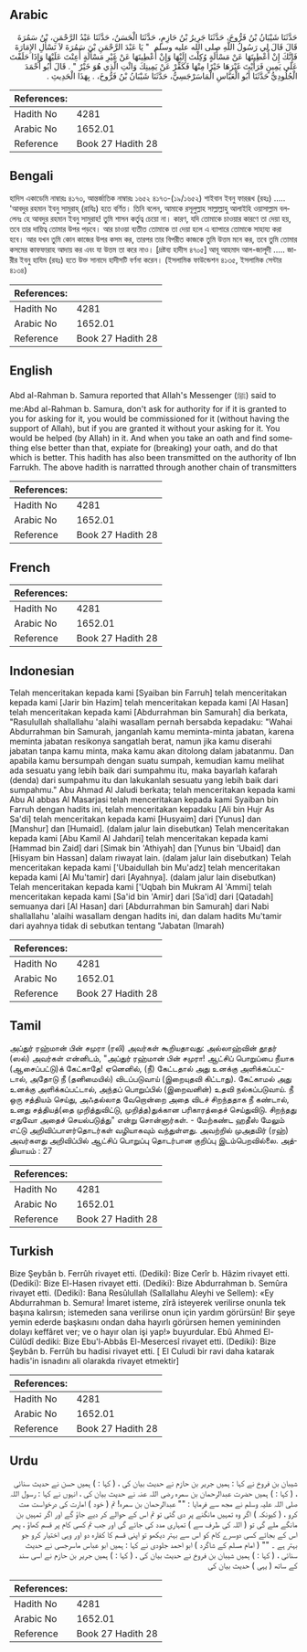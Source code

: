 ## Arabic


<div dir="rtl" lang="ar" style={{fontSize:'larger',backgroundColor:'#f8f9fa',padding:20}}>
حَدَّثَنَا شَيْبَانُ بْنُ فَرُّوخَ، حَدَّثَنَا جَرِيرُ بْنُ حَازِمٍ، حَدَّثَنَا الْحَسَنُ، حَدَّثَنَا عَبْدُ الرَّحْمَنِ، بْنُ سَمُرَةَ قَالَ قَالَ لِي رَسُولُ اللَّهِ صلى الله عليه وسلم ‏ "‏ يَا عَبْدَ الرَّحْمَنِ بْنَ سَمُرَةَ لاَ تَسْأَلِ الإِمَارَةَ فَإِنَّكَ إِنْ أُعْطِيتَهَا عَنْ مَسْأَلَةٍ وُكِلْتَ إِلَيْهَا وَإِنْ أُعْطِيتَهَا عَنْ غَيْرِ مَسْأَلَةٍ أُعِنْتَ عَلَيْهَا وَإِذَا حَلَفْتَ عَلَى يَمِينٍ فَرَأَيْتَ غَيْرَهَا خَيْرًا مِنْهَا فَكَفِّرْ عَنْ يَمِينِكَ وَائْتِ الَّذِي هُوَ خَيْرٌ ‏"‏ ‏.‏ قَالَ أَبُو أَحْمَدَ الْجُلُودِيُّ حَدَّثَنَا أَبُو الْعَبَّاسِ الْمَاسَرْجَسِيُّ، حَدَّثَنَا شَيْبَانُ بْنُ فَرُّوخَ، ‏.‏ بِهَذَا الْحَدِيثِ ‏.‏
</div>
<div style={{backgroundColor:'#f8f9fa',padding:20, marginBottom: 10}}><table> <thead> <tr> <th>References:</th> <th></th> </tr> </thead> <tbody><tr><td>Hadith No</td><td>4281</td></tr><tr><td>Arabic No</td><td>1652.01</td></tr><tr><td>Reference</td><td>Book 27 Hadith 28</td></tr></tbody></table></div>

## Bengali


<div dir="ltr" lang="bn" style={{fontSize:'larger',backgroundColor:'#f8f9fa',padding:20}}>
হাদিস একাডেমি নাম্বারঃ ৪১৭৩, আন্তর্জাতিক নাম্বারঃ ১৬৫২ ৪১৭৩-(১৯/১৬৫২) শাইবান ইবনু ফাররূখ (রহঃ) ..... 'আবদুর রহমান ইবনু সামুরাহ্ (রাযিঃ) হতে বর্ণিত। তিনি বলেন, আমাকে রসূলুল্লাহ সাল্লাল্লাহু আলাইহি ওয়াসাল্লাম বললেনঃ হে আবদুর রহমান ইবনু সামুরাহ! তুমি শাসন কর্তৃত্ব চেয়ো না। কারণ, যদি তোমাকে চাওয়ার কারণে তা দেয়া হয়, তবে তার দায়িত্ব তোমার উপর পড়বে। আর চাওয়া ব্যতীত তোমাকে তা দেয়া হলে এ ব্যাপারে তোমাকে সাহায্য করা হবে। আর যখন তুমি কোন কাজের উপর কসম কর, তারপর তার বিপরীত কাজকে তুমি উত্তম মনে কর, তবে তুমি তোমার কসমের কাফফারাহ আদায় কর এবং যা উত্তম তা করে নাও। [দ্রষ্টব্য হাদীস ৪৭০৫] আবূ আহমাদ আল-জালূদী ..... জারীর ইবনু হাযিম (রহঃ) হতে উক্ত সানাদে হাদীসটি বর্ণনা করেন। (ইসলামিক ফাউন্ডেশন ৪১৩৫, ইসলামিক সেন্টার ৪১৩৪)
</div>
<div style={{backgroundColor:'#f8f9fa',padding:20, marginBottom: 10}}><table> <thead> <tr> <th>References:</th> <th></th> </tr> </thead> <tbody><tr><td>Hadith No</td><td>4281</td></tr><tr><td>Arabic No</td><td>1652.01</td></tr><tr><td>Reference</td><td>Book 27 Hadith 28</td></tr></tbody></table></div>

## English


<div dir="ltr" lang="en" style={{fontSize:'larger',backgroundColor:'#f8f9fa',padding:20}}>
Abd al-Rahman b. Samura reported that Allah's Messenger (ﷺ) said to me:Abd al-Rahman b. Samura, don't ask for authority for if it is granted to you for asking for it, you would be commissioned for it (without having the support of Allah), but if you are granted it without your asking for it. You would be helped (by Allah) in it. And when you take an oath and find something else better than that, expiate for (breaking) your oath, and do that which is better. This hadith has also been transmitted on the authority of Ibn Farrukh. The above hadith is narratted through another chain of transmitters
</div>
<div style={{backgroundColor:'#f8f9fa',padding:20, marginBottom: 10}}><table> <thead> <tr> <th>References:</th> <th></th> </tr> </thead> <tbody><tr><td>Hadith No</td><td>4281</td></tr><tr><td>Arabic No</td><td>1652.01</td></tr><tr><td>Reference</td><td>Book 27 Hadith 28</td></tr></tbody></table></div>

## French


<div dir="ltr" lang="fr" style={{fontSize:'larger',backgroundColor:'#f8f9fa',padding:20}}>

</div>
<div style={{backgroundColor:'#f8f9fa',padding:20, marginBottom: 10}}><table> <thead> <tr> <th>References:</th> <th></th> </tr> </thead> <tbody><tr><td>Hadith No</td><td>4281</td></tr><tr><td>Arabic No</td><td>1652.01</td></tr><tr><td>Reference</td><td>Book 27 Hadith 28</td></tr></tbody></table></div>

## Indonesian


<div dir="ltr" lang="id" style={{fontSize:'larger',backgroundColor:'#f8f9fa',padding:20}}>
Telah menceritakan kepada kami [Syaiban bin Farruh] telah menceritakan kepada kami [Jarir bin Hazim] telah menceritakan kepada kami [Al Hasan] telah menceritakan kepada kami [Abdurrahman bin Samurah] dia berkata, "Rasulullah shallallahu 'alaihi wasallam pernah bersabda kepadaku: "Wahai Abdurrahman bin Samurah, janganlah kamu meminta-minta jabatan, karena meminta jabatan resikonya sangatlah berat, namun jika kamu diserahi jabatan tanpa kamu minta, maka kamu akan ditolong dalam jabatanmu. Dan apabila kamu bersumpah dengan suatu sumpah, kemudian kamu melihat ada sesuatu yang lebih baik dari sumpahmu itu, maka bayarlah kafarah (denda) dari sumpahmu itu dan lakukanlah sesuatu yang lebih baik dari sumpahmu." Abu Ahmad Al Jaludi berkata; telah menceritakan kepada kami Abu Al abbas Al Masarjasi telah menceritakan kepada kami Syaiban bin Farruh dengan hadits ini, telah menceritakan kepadaku [Ali bin Hujr As Sa'di] telah menceritakan kepada kami [Husyaim] dari [Yunus] dan [Manshur] dan [Humaid]. (dalam jalur lain disebutkan) Telah menceritakan kepada kami [Abu Kamil Al Jahdari] telah menceritakan kepada kami [Hammad bin Zaid] dari [Simak bin 'Athiyah] dan [Yunus bin 'Ubaid] dan [Hisyam bin Hassan] dalam riwayat lain. (dalam jalur lain disebutkan) Telah menceritakan kepada kami ['Ubaidullah bin Mu'adz] telah menceritakan kepada kami [Al Mu'tamir] dari [Ayahnya]. (dalam jalur lain disebutkan) Telah menceritakan kepada kami ['Uqbah bin Mukram Al 'Ammi] telah menceritakan kepada kami [Sa'id bin 'Amir] dari [Sa'id] dari [Qatadah] semuanya dari [Al Hasan] dari [Abdurrahman bin Samurah] dari Nabi shallallahu 'alaihi wasallam dengan hadits ini, dan dalam hadits Mu'tamir dari ayahnya tidak di sebutkan tentang "Jabatan (Imarah)
</div>
<div style={{backgroundColor:'#f8f9fa',padding:20, marginBottom: 10}}><table> <thead> <tr> <th>References:</th> <th></th> </tr> </thead> <tbody><tr><td>Hadith No</td><td>4281</td></tr><tr><td>Arabic No</td><td>1652.01</td></tr><tr><td>Reference</td><td>Book 27 Hadith 28</td></tr></tbody></table></div>

## Tamil


<div dir="ltr" lang="ta" style={{fontSize:'larger',backgroundColor:'#f8f9fa',padding:20}}>
அப்துர் ரஹ்மான் பின் சமுரா (ரலி) அவர்கள் கூறியதாவது: அல்லாஹ்வின் தூதர் (ஸல்) அவர்கள் என்னிடம், "அப்துர் ரஹ்மான் பின் சமுரா! ஆட்சிப் பொறுப்பை நீயாக (ஆசைப்பட்டு)க் கேட்காதே! ஏனெனில், (நீ) கேட்டதால் அது உனக்கு அளிக்கப்பட்டால், அதோடு நீ (தனிமையில்) விடப்படுவாய் (இறையுதவி கிட்டாது). கேட்காமல் அது உனக்கு அளிக்கப்பட்டால், அந்தப் பொறுப்பில் (இறைவனின்) உதவி நல்கப்படுவாய். நீ ஒரு சத்தியம் செய்து, அஃதல்லாத வேறொன்றை அதை விடச் சிறந்ததாக நீ கண்டால், உனது சத்தியத்(தை முறித்துவிட்டு, முறித்த)துக்கான பரிகாரத்தைச் செய்துவிடு. சிறந்தது எதுவோ அதைச் செயல்படுத்து" என்று சொன்னார்கள். - மேற்கண்ட ஹதீஸ் மேலும் எட்டு அறிவிப்பாளர்தொடர்கள் வழியாகவும் வந்துள்ளது. அவற்றில் முஅதமிர் (ரஹ்) அவர்களது அறிவிப்பில் ஆட்சிப் பொறுப்பு தொடர்பான குறிப்பு இடம்பெறவில்லை. அத்தியாயம் : 27
</div>
<div style={{backgroundColor:'#f8f9fa',padding:20, marginBottom: 10}}><table> <thead> <tr> <th>References:</th> <th></th> </tr> </thead> <tbody><tr><td>Hadith No</td><td>4281</td></tr><tr><td>Arabic No</td><td>1652.01</td></tr><tr><td>Reference</td><td>Book 27 Hadith 28</td></tr></tbody></table></div>

## Turkish


<div dir="ltr" lang="tr" style={{fontSize:'larger',backgroundColor:'#f8f9fa',padding:20}}>
Bize Şeybân b. Ferrûh rivayet etti. (Dediki): Bize Cerîr b. Hâzim rivayet etti. (Dediki): Bize El-Hasen rivayet etti. (Dediki): Bize Abdurrahman b. Semûra rivayet etti. (Dediki): Bana Resûlullah (Sallallahu Aleyhi ve Sellem): «Ey Abdurrahman b. Semura! İmaret isteme, zîrâ isteyerek verilirse onunla tek başına kalırsın; istemeden sana verilirse onun için yardım görürsün! Bir şeye yemin ederde başkasını ondan daha hayırlı görürsen hemen yemininden dolayı keffâret ver; ve o hayır olan işi yap!» buyurdular. Ebû Ahmed El-Cülûdî dediki: Bize Ebu'l-Abbâs El-Mesercesî rivayet etti. (Dediki): Bize Şeybân b. Ferrûh bu hadisi rivayet etti. [ El Culudi bir ravi daha katarak hadis'in isnadını ali olarakda rivayet etmektir]
</div>
<div style={{backgroundColor:'#f8f9fa',padding:20, marginBottom: 10}}><table> <thead> <tr> <th>References:</th> <th></th> </tr> </thead> <tbody><tr><td>Hadith No</td><td>4281</td></tr><tr><td>Arabic No</td><td>1652.01</td></tr><tr><td>Reference</td><td>Book 27 Hadith 28</td></tr></tbody></table></div>

## Urdu


<div dir="rtl" lang="ur" style={{fontSize:'larger',backgroundColor:'#f8f9fa',padding:20}}>
شیبان بن فروخ نے کہا : ہمیں جریر بن حازم نے حدیث بیان کی ، ( کہا : ) ہمیں حسن نے حدیث سنائی ، ( کہا : ) ہمیں حضرت عبدالرحمان بن سمرہ رضی اللہ عنہ نے حدیث بیان کی ، انہوں نے کہا : رسول اللہ صلی اللہ علیہ وسلم نے مجھ سے فرمایا : "" عبدالرحمان بن سمرہ! تم ( خود ) امارت کی درخواست مت کرو ، ( کیونکہ ) اگر وہ تمہیں مانگنے پر دی گئی تو تم اس کے حوالے کر دیے جاؤ گے اور اگر تمہیں بن مانگے ملے گی تو ( اللہ کی طرف سے ) تمہاری مدد کی جائے گی اور جب تم کسی کام پر قسم کھاؤ ، پھر اس کے بجائے کسی دوسرے کام کو اس سے بہتر دیکھو تو اپنی قسم کا کفارہ دو اور وہی اختیار کرو جو بہتر ہے ۔ "" ( امام مسلم کے شاگرد ) ابو احمد جلودی نے کہا : ہمیں ابو عباس ماسرجسی نے حدیث سنائی ، ( کہا : ) ہمیں شیبان بن فروخ نے حدیث بیان کی ، ( کہا : ) ہمیں جریر بن حازم نے اسی سند کے ساتھ ( یہی ) حدیث بیان کی
</div>
<div style={{backgroundColor:'#f8f9fa',padding:20, marginBottom: 10}}><table> <thead> <tr> <th>References:</th> <th></th> </tr> </thead> <tbody><tr><td>Hadith No</td><td>4281</td></tr><tr><td>Arabic No</td><td>1652.01</td></tr><tr><td>Reference</td><td>Book 27 Hadith 28</td></tr></tbody></table></div>